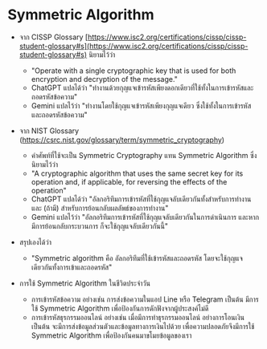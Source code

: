 # Symmetric Algorithm

- จาก CISSP Glossary [https://www.isc2.org/certifications/cissp/cissp-student-glossary#s](https://www.isc2.org/certifications/cissp/cissp-student-glossary#s) นิยามไว้ว่า
  - "Operate with a single cryptographic key that is used for both encryption and decryption of the message."
  - ChatGPT แปลได้ว่า "ทำงานด้วยกุญแจเข้ารหัสเพียงดอกเดียวที่ใช้ทั้งในการเข้ารหัสและถอดรหัสข้อความ"
  - Gemini แปลไว้ว่า "ทำงานโดยใช้กุญแจเข้ารหัสเพียงกุญแจเดียว ซึ่งใช้ทั้งในการเข้ารหัสและถอดรหัสข้อความ"

- จาก NIST Glossary (https://csrc.nist.gov/glossary/term/symmetric_cryptography)
  - คำศัพท์ที่ใช้จะเป็น Symmetric Cryptography แทน Symmetric Algorithm ซึ่งนิยามไว้ว่า
  - "A cryptographic algorithm that uses the same secret key for its operation and, if applicable, for reversing the effects of the operation"
  - ChatGPT แปลได้ว่า "อัลกอริทึมการเข้ารหัสที่ใช้กุญแจลับเดียวกันทั้งสำหรับการทำงานและ (ถ้ามี) สำหรับการย้อนกลับผลลัพธ์ของการทำงาน"
  - Gemini แปลไว้ว่า "อัลกอริทึมการเข้ารหัสที่ใช้กุญแจลับเดียวกันในการดำเนินการ และหากมีการย้อนกลับกระบวนการ ก็จะใช้กุญแจลับเดียวกันนี้"

- สรุปเองได้ว่า
  - "Symmetric algorithm คือ อัลกอริทึมที่ใช้เข้ารหัสและถอดรหัส โดยจะใช้กุญแจเดียวกันทั้งการเข้าและถอดรหัส"

- การใช้ Symmetric Algorithm ในชีวิตประจำวัน
  - การเข้ารหัสข้อความ อย่างเช่น การส่งข้อความในแอป Line หรือ Telegram เป็นต้น มีการใช้ Symmetric Algorithm เพื่อป้องกันการดักฟังจากผู้ประสงค์ไม่ดี
  - การเข้ารหัสธุรกรรมออนไลน์ อย่างเช่น เมื่อมีการทำธุรกรรมออนไลน์ อย่างการโอนเงิน เป็นต้น จะมีการส่งข้อมูลส่วนตัวและข้อมูลทางการเงินไปด้วย เพื่อความปลอดภัยจึงมีการใช้ Symmetric Algorithm เพื่อป้องกันคนมาขโมยข้อมูลของเรา
